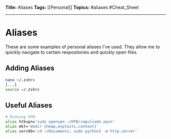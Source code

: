 **Title:** Aliases
**Tags:** [[Personal]]
**Topics:** #aliases #Cheat_Sheet 

---
# Aliases
These are some examples of personal aliases I've used. They allow me to quickly navigate to certain respositories and quickly open files.

## Adding Aliases
```bash
nano ~/.zshrc
[...]
source ~/.zshrc
```

## Useful Aliases
```bash
# Running VPN
alias htbvpn='sudo openvpn ~/HTB/impulsado.opvn'
alias mkt='mkdir {nmap,exploits,content}'
alias serv80='cd ~/Documents; sudo python3 -m http.server'
```